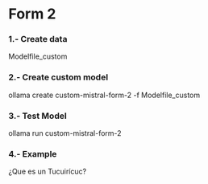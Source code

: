 # Form 2

### 1.- Create data
Modelfile_custom

### 2.- Create custom model
ollama create custom-mistral-form-2 -f Modelfile_custom

### 3.- Test Model
ollama run custom-mistral-form-2

### 4.- Example
¿Que es un Tucuirícuc?
